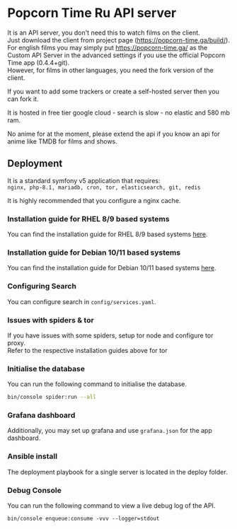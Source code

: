 # Popcorn Time Ru API server

It is an API server, you don't need this to watch films on the client.<br>
Just download the client from project page (https://popcorn-time.ga/build/).
For english films you may simply put https://popcorn-time.ga/ as the Custom API Server in the advanced settings if you
use the official Popcorn Time app (0.4.4+git).<br>
However, for films in other languages, you need the fork version of the client.

If you want to add some trackers or create a self-hosted server then you can fork it.

It is hosted in free tier google cloud - search is slow - no elastic and 580 mb ram.

No anime for at the moment, please extend the api if you know an api for anime like TMDB for films and shows.

## Deployment

It is a standard symfony v5 application that requires:<br>
`nginx, php-8.1, mariadb, cron, tor, elasticsearch, git, redis`<br>

It is highly recommended that you configure a nginx cache.

### Installation guide for RHEL 8/9 based systems

You can find the installation guide for RHEL 8/9 based systems [here](Documentation/RHEL-8-9.md).

### Installation guide for Debian 10/11 based systems

You can find the installation guide for Debian 10/11 based systems [here](Documentation/Debian-10-11.md).

### Configuring Search

You can configure search in `config/services.yaml`.

### Issues with spiders & tor

If you have issues with some spiders, setup tor node and configure tor proxy.<br>
Refer to the respective installation guides above for tor<br>

### Initialise the database

You can run the following command to initialise the database.<br>

```sh
bin/console spider:run --all
```

### Grafana dashboard

Additionally, you may set up grafana and use `grafana.json` for the app dashboard.<br>

### Ansible install

The deployment playbook for a single server is located in the deploy folder.

### Debug Console

You can run the following command to view a live debug log of the API.<br>

```
bin/console enqueue:consume -vvv --logger=stdout
```
